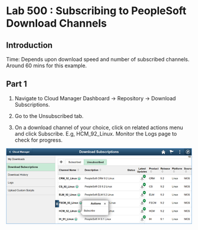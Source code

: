 # Lab 500 : Subscribing to PeopleSoft Download Channels

## Introduction

Time: Depends upon download speed and number of subscribed channels.  Around 60 mins for this example. 

## Part 1

1.	Navigate to Cloud Manager Dashboard -> Repository -> Download Subscriptions.

2.	Go to the Unsubscribed tab.

3.	On a download channel of your choice, click on related actions menu and click Subscribe. E.g, HCM_92_Linux.
 Monitor the Logs page to check for progress. 

![](./images/1.png "")